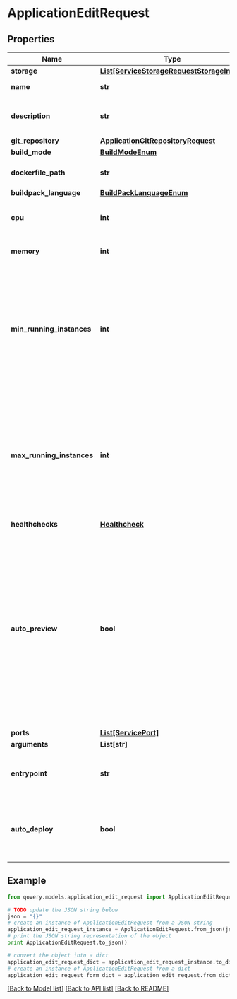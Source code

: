 # ApplicationEditRequest


## Properties

Name | Type | Description | Notes
------------ | ------------- | ------------- | -------------
**storage** | [**List[ServiceStorageRequestStorageInner]**](ServiceStorageRequestStorageInner.md) |  | [optional] 
**name** | **str** | name is case insensitive | [optional] 
**description** | **str** | give a description to this application | [optional] 
**git_repository** | [**ApplicationGitRepositoryRequest**](ApplicationGitRepositoryRequest.md) |  | [optional] 
**build_mode** | [**BuildModeEnum**](BuildModeEnum.md) |  | [optional] 
**dockerfile_path** | **str** | The path of the associated Dockerfile | [optional] 
**buildpack_language** | [**BuildPackLanguageEnum**](BuildPackLanguageEnum.md) |  | [optional] 
**cpu** | **int** | unit is millicores (m). 1000m &#x3D; 1 cpu | [optional] [default to 500]
**memory** | **int** | unit is MB. 1024 MB &#x3D; 1GB | [optional] [default to 512]
**min_running_instances** | **int** | Minimum number of instances running. This resource auto-scale based on the CPU and Memory consumption. Note: 0 means that there is no application running.  | [optional] [default to 1]
**max_running_instances** | **int** | Maximum number of instances running. This resource auto-scale based on the CPU and Memory consumption. Note: -1 means that there is no limit.  | [optional] [default to 1]
**healthchecks** | [**Healthcheck**](Healthcheck.md) |  | 
**auto_preview** | **bool** | Specify if the environment preview option is activated or not for this application.   If activated, a preview environment will be automatically cloned at each pull request.   If not specified, it takes the value of the &#x60;auto_preview&#x60; property from the associated environment.  | [optional] [default to True]
**ports** | [**List[ServicePort]**](ServicePort.md) |  | [optional] 
**arguments** | **List[str]** |  | [optional] 
**entrypoint** | **str** | optional entrypoint when launching container | [optional] 
**auto_deploy** | **bool** | Specify if the application will be automatically updated after receiving a new commit. | [optional] 

## Example

```python
from qovery.models.application_edit_request import ApplicationEditRequest

# TODO update the JSON string below
json = "{}"
# create an instance of ApplicationEditRequest from a JSON string
application_edit_request_instance = ApplicationEditRequest.from_json(json)
# print the JSON string representation of the object
print ApplicationEditRequest.to_json()

# convert the object into a dict
application_edit_request_dict = application_edit_request_instance.to_dict()
# create an instance of ApplicationEditRequest from a dict
application_edit_request_form_dict = application_edit_request.from_dict(application_edit_request_dict)
```
[[Back to Model list]](../README.md#documentation-for-models) [[Back to API list]](../README.md#documentation-for-api-endpoints) [[Back to README]](../README.md)


